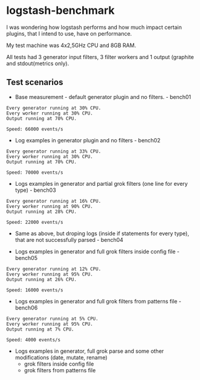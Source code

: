 logstash-benchmark
==================

I was wondering how logstash performs and how much impact certain plugins, that I intend to use, have on performance.

My test machine was 4x2,5GHz CPU and 8GB RAM.

All tests had 3 generator input filters, 3 filter workers and 1 output (graphite and stdout(metrics only).


Test scenarios
-----------

- Base measurement - default generator plugin and no filters. - bench01


```Result: 
Every generator running at 30% CPU.
Every worker running at 30% CPU.
Output running at 70% CPU.

Speed: 66000 events/s
```
- Log examples in generator plugin and no filters  - bench02
```Result: 
Every generator running at 33% CPU.
Every worker running at 30% CPU.
Output running at 70% CPU.

Speed: 70000 events/s
```
- Logs examples in generator and partial grok filters (one line for every type)  - bench03
```Result: 
Every generator running at 16% CPU.
Every worker running at 90% CPU.
Output running at 28% CPU.

Speed: 22000 events/s
```
- Same as above, but droping logs (inside if statements for every type), that are not successfully parsed - bench04

- Logs examples in generator and full grok filters inside config file - bench05
```Result: 
Every generator running at 12% CPU.
Every worker running at 95% CPU.
Output running at 26% CPU.

Speed: 16000 events/s
```
- Logs examples in generator and full grok filters from patterns file - bench06
```Result: 
Every generator running at 5% CPU.
Every worker running at 95% CPU.
Output running at 7% CPU.

Speed: 4000 events/s
```
- Logs examples in generator, full grok parse and some other modifications (date, mutate, rename)
	- grok filters inside config file
	- grok filters from patterns file
